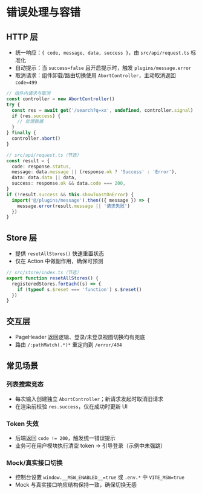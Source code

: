# 错误处理与容错

## HTTP 层

- 统一响应：`{ code, message, data, success }`，由 `src/api/request.ts` 标准化
- 自动提示：当 `success=false` 且开启提示时，触发 `plugins/message.error`
- 取消请求：组件卸载/路由切换使用 `AbortController`，主动取消返回 `code=499`

```ts
// 组件内请求与取消
const controller = new AbortController()
try {
  const res = await get('/search?q=xx', undefined, controller.signal)
  if (res.success) {
    // 处理数据
  }
} finally {
  controller.abort()
}
```

```ts
// src/api/request.ts（节选）
const result = {
  code: response.status,
  message: data.message || (response.ok ? 'Success' : 'Error'),
  data: data.data || data,
  success: response.ok && data.code === 200,
}
if (!result.success && this.showToastOnError) {
  import('@/plugins/message').then(({ message }) => {
    message.error(result.message || '请求失败')
  })
}
```

## Store 层

- 提供 `resetAllStores()` 快速重置状态
- 仅在 Action 中做副作用，确保可预测

```ts
// src/store/index.ts（节选）
export function resetAllStores() {
  registeredStores.forEach((s) => {
    if (typeof s.$reset === 'function') s.$reset()
  })
}
```

## 交互层

- PageHeader 返回逻辑、登录/未登录视图切换均有兜底
- 路由 `/:pathMatch(.*)*` 重定向到 `/error/404`

## 常见场景

### 列表搜索竞态

- 每次输入创建独立 `AbortController`；新请求发起时取消旧请求
- 在渲染前校验 `res.success`，仅在成功时更新 UI

### Token 失效

- 后端返回 `code != 200`，触发统一错误提示
- 业务可在用户模块执行清空 token → 引导登录（示例中未强跳）

### Mock/真实接口切换

- 控制台设置 `window.__MSW_ENABLED__=true` 或 `.env.*` 中 `VITE_MSW=true`
- Mock 与真实接口响应结构保持一致，确保切换无感
